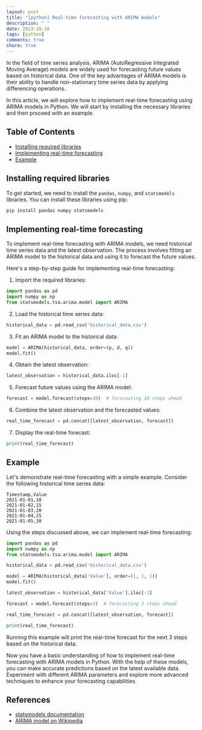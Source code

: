 ```yaml
---
layout: post
title: "[python] Real-time forecasting with ARIMA models"
description: " "
date: 2023-10-18
tags: [python]
comments: true
share: true
---
```


In the field of time series analysis, ARIMA (AutoRegressive Integrated Moving Average) models are widely used for forecasting future values based on historical data. One of the key advantages of ARIMA models is their ability to handle non-stationary time series data by applying differencing operations.

In this article, we will explore how to implement real-time forecasting using ARIMA models in Python. We will start by installing the necessary libraries and then proceed with an example.

## Table of Contents
- [Installing required libraries](#installing-required-libraries)
- [Implementing real-time forecasting](#implementing-real-time-forecasting)
- [Example](#example)

## Installing required libraries

To get started, we need to install the `pandas`, `numpy`, and `statsmodels` libraries. You can install these libraries using pip:

```python
pip install pandas numpy statsmodels
```

## Implementing real-time forecasting

To implement real-time forecasting with ARIMA models, we need historical time series data and the latest observation. The process involves fitting an ARIMA model to the historical data and using it to forecast the future values.

Here's a step-by-step guide for implementing real-time forecasting:

1. Import the required libraries:

```python
import pandas as pd
import numpy as np
from statsmodels.tsa.arima.model import ARIMA
```

2. Load the historical time series data:

```python
historical_data = pd.read_csv('historical_data.csv')
```

3. Fit an ARIMA model to the historical data:

```python
model = ARIMA(historical_data, order=(p, d, q))
model.fit()
```

4. Obtain the latest observation:

```python
latest_observation = historical_data.iloc[-1]
```

5. Forecast future values using the ARIMA model:

```python
forecast = model.forecast(steps=10)  # forecasting 10 steps ahead
```

6. Combine the latest observation and the forecasted values:

```python
real_time_forecast = pd.concat([latest_observation, forecast])
```

7. Display the real-time forecast:

```python
print(real_time_forecast)
```

## Example

Let's demonstrate real-time forecasting with a simple example. Consider the following historical time series data:

```
Timestamp,Value
2021-01-01,10
2021-01-02,15
2021-01-03,20
2021-01-04,25
2021-01-05,30
```

Using the steps discussed above, we can implement real-time forecasting:

```python
import pandas as pd
import numpy as np
from statsmodels.tsa.arima.model import ARIMA

historical_data = pd.read_csv('historical_data.csv')

model = ARIMA(historical_data['Value'], order=(1, 1, 1))
model.fit()

latest_observation = historical_data['Value'].iloc[-1]

forecast = model.forecast(steps=3)  # forecasting 3 steps ahead

real_time_forecast = pd.concat([latest_observation, forecast])

print(real_time_forecast)
```

Running this example will print the real-time forecast for the next 3 steps based on the historical data.

Now you have a basic understanding of how to implement real-time forecasting with ARIMA models in Python. With the help of these models, you can make accurate predictions based on the latest available data. Experiment with different ARIMA parameters and explore more advanced techniques to enhance your forecasting capabilities.

## References

- [statsmodels documentation](https://www.statsmodels.org/stable/generated/statsmodels.tsa.arima.model.ARIMA.html)
- [ARIMA model on Wikipedia](https://en.wikipedia.org/wiki/Autoregressive_integrated_moving_average)